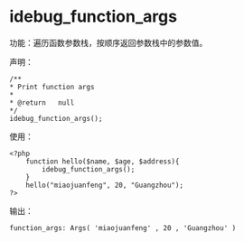 # idebug\_function\_args

功能：遍历函数参数栈，按顺序返回参数栈中的参数值。

声明：

```
/**
* Print function args
*
* @return   null
*/
idebug_function_args();
```

使用：

```
<?php
    function hello($name, $age, $address){
        idebug_function_args();
    }
    hello("miaojuanfeng", 20, "Guangzhou");
?>
```

输出：

```
function_args: Args( 'miaojuanfeng' , 20 , 'Guangzhou' )
```



